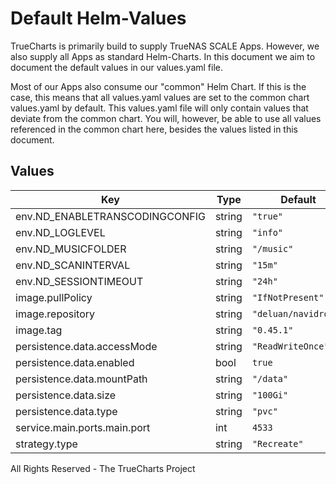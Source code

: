 # Default Helm-Values

TrueCharts is primarily build to supply TrueNAS SCALE Apps.
However, we also supply all Apps as standard Helm-Charts. In this document we aim to document the default values in our values.yaml file.

Most of our Apps also consume our "common" Helm Chart.
If this is the case, this means that all values.yaml values are set to the common chart values.yaml by default. This values.yaml file will only contain values that deviate from the common chart.
You will, however, be able to use all values referenced in the common chart here, besides the values listed in this document.

## Values

| Key | Type | Default | Description |
|-----|------|---------|-------------|
| env.ND_ENABLETRANSCODINGCONFIG | string | `"true"` |  |
| env.ND_LOGLEVEL | string | `"info"` |  |
| env.ND_MUSICFOLDER | string | `"/music"` |  |
| env.ND_SCANINTERVAL | string | `"15m"` |  |
| env.ND_SESSIONTIMEOUT | string | `"24h"` |  |
| image.pullPolicy | string | `"IfNotPresent"` |  |
| image.repository | string | `"deluan/navidrome"` |  |
| image.tag | string | `"0.45.1"` |  |
| persistence.data.accessMode | string | `"ReadWriteOnce"` |  |
| persistence.data.enabled | bool | `true` |  |
| persistence.data.mountPath | string | `"/data"` |  |
| persistence.data.size | string | `"100Gi"` |  |
| persistence.data.type | string | `"pvc"` |  |
| service.main.ports.main.port | int | `4533` |  |
| strategy.type | string | `"Recreate"` |  |

All Rights Reserved - The TrueCharts Project
